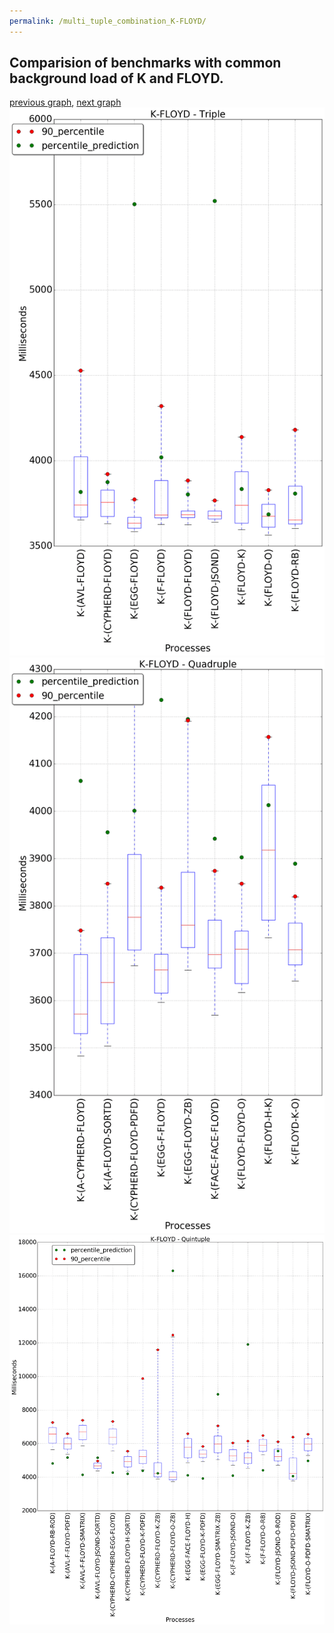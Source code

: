 ```yaml
---
permalink: /multi_tuple_combination_K-FLOYD/
---
```



## Comparision of benchmarks with common background load of K and FLOYD.

[previous graph](../multi_tuple_combination_K-FACE/), [next graph](../multi_tuple_combination_K-F/)
![graph figure](./images/triple/K/K-FLOYD_box.png)![graph figure](./images/quadruple/K/K-FLOYD_box.png)![graph figure](./images/quintuple/K/K-FLOYD_box.png)